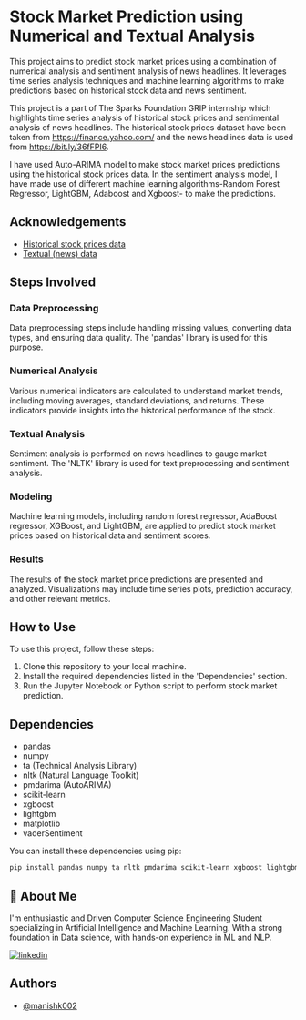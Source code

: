 
# Stock Market Prediction using Numerical and Textual Analysis

This project aims to predict stock market prices using a combination of numerical analysis and sentiment analysis of news headlines. It leverages time series analysis techniques and machine learning algorithms to make predictions based on historical stock data and news sentiment.

This project is a part of The Sparks Foundation GRIP internship which highlights time series analysis of historical stock prices and sentimental analysis of news headlines.
The historical stock prices dataset have been taken from https://finance.yahoo.com/ and the news headlines data is used from https://bit.ly/36fFPI6.

I have used Auto-ARIMA model to make stock market prices predictions using the historical stock prices data. In the sentiment analysis model, I have made use of different machine learning algorithms-Random Forest Regressor, LightGBM, Adaboost and Xgboost- to make the predictions.

## Acknowledgements

 - [Historical stock prices data](https://finance.yahoo.com/)
 - [Textual (news) data](https://bit.ly/36fFPI6)



## Steps Involved

### Data Preprocessing
Data preprocessing steps include handling missing values, converting data types, and ensuring data quality. The 'pandas' library is used for this purpose.

### Numerical Analysis
Various numerical indicators are calculated to understand market trends, including moving averages, standard deviations, and returns. These indicators provide insights into the historical performance of the stock.

### Textual Analysis
Sentiment analysis is performed on news headlines to gauge market sentiment. The 'NLTK' library is used for text preprocessing and sentiment analysis.

### Modeling
Machine learning models, including random forest regressor, AdaBoost regressor, XGBoost, and LightGBM, are applied to predict stock market prices based on historical data and sentiment scores.

### Results
The results of the stock market price predictions are presented and analyzed. Visualizations may include time series plots, prediction accuracy, and other relevant metrics.


## How to Use
To use this project, follow these steps:
1. Clone this repository to your local machine.
2. Install the required dependencies listed in the 'Dependencies' section.
3. Run the Jupyter Notebook or Python script to perform stock market prediction.

## Dependencies
- pandas
- numpy
- ta (Technical Analysis Library)
- nltk (Natural Language Toolkit)
- pmdarima (AutoARIMA)
- scikit-learn
- xgboost
- lightgbm
- matplotlib
- vaderSentiment

You can install these dependencies using pip:

```bash
pip install pandas numpy ta nltk pmdarima scikit-learn xgboost lightgbm matplotlib vaderSentiment
```
## 🚀 About Me
I'm enthusiastic and Driven Computer Science Engineering Student specializing in Artificial Intelligence and Machine Learning. With a strong foundation in Data science, with hands-on experience in ML and NLP.


[![linkedin](https://img.shields.io/badge/linkedin-0A66C2?style=for-the-badge&logo=linkedin&logoColor=white)](https://www.linkedin.com/in/manishk002)


## Authors

- [@manishk002](https://www.github.com/manishk002)

